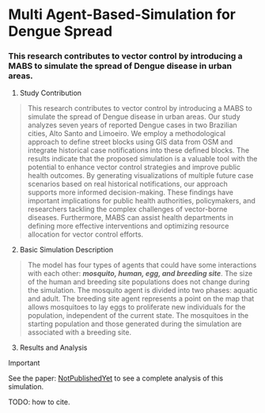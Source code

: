 # Multi Agent-Based-Simulation for Dengue Spread

### This research contributes to vector control by introducing a MABS to simulate the spread of Dengue disease in urban areas.
1. Study Contribution

> This research contributes to vector control by introducing a MABS to simulate the spread of Dengue disease in urban areas. 
> Our study analyzes seven years of reported Dengue cases in two Brazilian cities, Alto Santo and Limoeiro.
> We employ a methodological approach to define street blocks using GIS data from OSM and integrate historical case notifications into these defined blocks.
> The results indicate that the proposed simulation is a valuable tool with the potential to enhance vector control strategies and improve public health outcomes.
> By generating visualizations of multiple future case scenarios based on real historical notifications, our approach supports more informed decision-making.
> These findings have important implications for public health authorities, policymakers, and researchers tackling the complex challenges of vector-borne diseases.
> Furthermore, MABS can assist health departments in defining more effective interventions and optimizing resource allocation for vector control efforts.

2. Basic Simulation Description 

> The model has four types of agents that could have some interactions with each other: ***mosquito, human, egg, and breeding site***.
> The size of the human and breeding site populations does not change during the simulation. 
> The mosquito agent is divided into two phases: aquatic and adult. 
> The breeding site agent represents a point on the map that allows mosquitoes to lay eggs to proliferate new individuals for the population, independent of the current state.
> The mosquitoes in the starting population and those generated during the simulation are associated with a breeding site.

3. Results and Analysis

> [!IMPORTANT]
> See the paper: [NotPublishedYet](https://www.ic.unicamp.br/~ra230261/) to see a complete analysis of this simulation.
> 
> TODO: how to cite.
